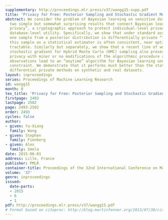 ```yaml
---
supplementary: http://proceedings.mlr.press/v37/wangg15-supp.pdf
title: 'Privacy for Free: Posterior Sampling and Stochastic Gradient Monte Carlo'
abstract: We consider the problem of Bayesian learning on sensitive datasets and present
  two simple but somewhat surprising results that connect Bayesian learning to “differential
  privacy”, a cryptographic approach to protect individual-level privacy while permitting
  database-level utility. Specifically, we show that under standard assumptions, getting
  one sample from a posterior distribution is differentially private “for free”; and
  this sample as a statistical estimator is often consistent, near optimal, and computationally
  tractable. Similarly but separately, we show that a recent line of work that use
  stochastic gradient for Hybrid Monte Carlo (HMC) sampling also preserve differentially
  privacy with minor or no modifications of the algorithmic procedure at all, these
  observations lead to an “anytime” algorithm for Bayesian learning under privacy
  constraint. We demonstrate that it performs much better than the state-of-the-art
  differential private methods on synthetic and real datasets.
layout: inproceedings
series: Proceedings of Machine Learning Research
id: wangg15
month: 0
tex_title: 'Privacy for Free: Posterior Sampling and Stochastic Gradient Monte Carlo'
firstpage: 2493
lastpage: 2502
page: 2493-2502
order: 2493
cycles: false
author:
- given: Yu-Xiang
  family: Wang
- given: Stephen
  family: Fienberg
- given: Alex
  family: Smola
date: 2015-06-01
address: Lille, France
publisher: PMLR
container-title: Proceedings of the 32nd International Conference on Machine Learning
volume: '37'
genre: inproceedings
issued:
  date-parts:
  - 2015
  - 6
  - 1
pdf: http://proceedings.mlr.press/v37/wangg15.pdf
# Format based on citeproc: http://blog.martinfenner.org/2013/07/30/citeproc-yaml-for-bibliographies/
---
```

